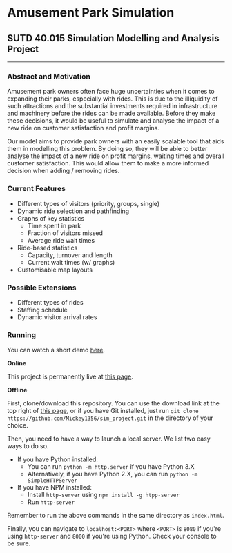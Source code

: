 # Amusement Park Simulation
## SUTD 40.015 Simulation Modelling and Analysis Project

---

### Abstract and Motivation
Amusement park owners often face huge uncertainties when it comes to expanding their parks, especially with rides. This is due to the illiquidity of such attractions and the substantial investments required in infrastructure and machinery before the rides can be made available. Before they make these decisions, it would be useful to simulate and analyse the impact of a new ride on customer satisfaction and profit margins. 

 

Our model aims to provide park owners with an easily scalable tool that aids them in modelling this problem. By doing so, they will be able to better analyse the impact of a new ride on profit margins, waiting times and overall customer satisfaction. This would allow them to make a more informed decision when adding / removing rides.

### Current Features
- Different types of visitors (priority, groups, single)
- Dynamic ride selection and pathfinding
- Graphs of key statistics
  - Time spent in park
  - Fraction of visitors missed
  - Average ride wait times
- Ride-based statistics
  - Capacity, turnover and length
  - Current wait times (w/ graphs)
- Customisable map layouts

### Possible Extensions
- Different types of rides
- Staffing schedule
- Dynamic visitor arrival rates

### Running

You can watch a short demo [here](https://www.youtube.com/watch?v=8OWnYG8p9ls).

**Online**

This project is permanently live at [this page](https://mickey1356.github.io/sim_project).

**Offline**

First, clone/download this repository. You can use the download link at the top right of [this page](https://github.com/Mickey1356/sim_project.git), or if you have Git installed, just run `git clone https://github.com/Mickey1356/sim_project.git` in the directory of your choice.

Then, you need to have a way to launch a local server. We list two easy ways to do so.
- If you have Python installed:
  - You can run `python -m http.server` if you have Python 3.X
  - Alternatively, if you have Python 2.X, you can run `python -m SimpleHTTPServer`
- If you have NPM installed:
  - Install `http-server` using `npm install -g htpp-server`
  - Run `http-server`

Remember to run the above commands in the same directory as `index.html`.

Finally, you can navigate to `localhost:<PORT>` where `<PORT>` is `8080` if you're using `http-server` and `8000` if you're using Python. Check your console to be sure.
